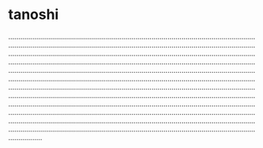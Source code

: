 # tanoshi

.................................................................................................................................................................................................................................................................................................................................................................................................................................................................................................................................................................................................................................................................................................................................................................................................................................................................................................................................................................................................................................................................................................................................................................................................................................................................................................................................................................................................................................................................................................................................................................
